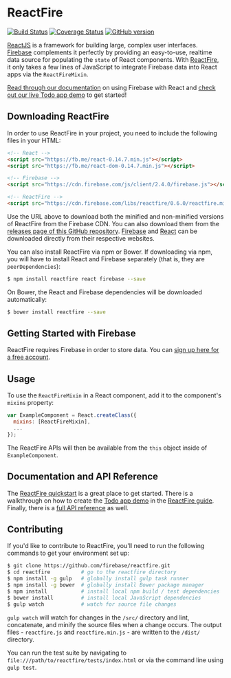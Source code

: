 # ReactFire

[![Build Status](https://travis-ci.org/firebase/reactfire.svg?branch=master)](https://travis-ci.org/firebase/reactfire)
[![Coverage Status](https://coveralls.io/repos/firebase/reactfire/badge.svg?branch=master&service=github)](https://coveralls.io/github/firebase/reactfire?branch=master)
[![GitHub version](https://badge.fury.io/gh/firebase%2Freactfire.svg)](http://badge.fury.io/gh/firebase%2Freactfire)

[ReactJS](http://facebook.github.io/react/) is a framework for building large, complex user
interfaces. [Firebase](http://www.firebase.com/?utm_source=reactfire) complements it perfectly
by providing an easy-to-use, realtime data source for populating the `state` of React components.
With [ReactFire](https://www.firebase.com/docs/web/libraries/react/?utm_source=reactfire), it only
takes a few lines of JavaScript to integrate Firebase data into React apps via the `ReactFireMixin`.

[Read through our documentation](https://www.firebase.com/docs/web/libraries/react/?utm_source=reactfire)
on using Firebase with React and [check out our live Todo app demo](https://reactfiretodoapp.firebaseapp.com/)
to get started!


## Downloading ReactFire

In order to use ReactFire in your project, you need to include the following files in your HTML:

```html
<!-- React -->
<script src="https://fb.me/react-0.14.7.min.js"></script>
<script src="https://fb.me/react-dom-0.14.7.min.js"></script>

<!-- Firebase -->
<script src="https://cdn.firebase.com/js/client/2.4.0/firebase.js"></script>

<!-- ReactFire -->
<script src="https://cdn.firebase.com/libs/reactfire/0.6.0/reactfire.min.js"></script>
```

Use the URL above to download both the minified and non-minified versions of ReactFire from the
Firebase CDN. You can also download them from the
[releases page of this GitHub repository](https://github.com/firebase/reactfire/releases).
[Firebase](https://www.firebase.com/docs/web/quickstart.html?utm_source=reactfire) and
[React](http://facebook.github.io/react/downloads.html) can be downloaded directly from their
respective websites.

You can also install ReactFire via npm or Bower. If downloading via npm, you will have to install
React and Firebase separately (that is, they are `peerDependencies`):

```bash
$ npm install reactfire react firebase --save
```

On Bower, the React and Firebase dependencies will be downloaded automatically:


```bash
$ bower install reactfire --save
```


## Getting Started with Firebase

ReactFire requires Firebase in order to store data. You can
[sign up here for a free account](https://www.firebase.com/signup/?utm_source=reactfire).


## Usage

To use the `ReactFireMixin` in a React component, add it to the component's `mixins` property:

```javascript
var ExampleComponent = React.createClass({
  mixins: [ReactFireMixin],
  ...
});
```

The ReactFire APIs will then be available from the `this` object inside of `ExampleComponent`.


## Documentation and API Reference

The [ReactFire quickstart](https://www.firebase.com/docs/web/libraries/react/quickstart.html?utm_source=reactfire)
is a great place to get started. There is a walkthrough on how to create the
[Todo app demo](https://reactfiretodoapp.firebaseapp.com/) in the
[ReactFire guide](https://www.firebase.com/docs/web/libraries/react/guide.html?utm_source=reactfire).
Finally, there is a [full API reference](https://www.firebase.com/docs/web/libraries/react/api.html?utm_source=reactfire)
as well.


## Contributing

If you'd like to contribute to ReactFire, you'll need to run the following commands to get your
environment set up:

```bash
$ git clone https://github.com/firebase/reactfire.git
$ cd reactfire          # go to the reactfire directory
$ npm install -g gulp   # globally install gulp task runner
$ npm install -g bower  # globally install Bower package manager
$ npm install           # install local npm build / test dependencies
$ bower install         # install local JavaScript dependencies
$ gulp watch            # watch for source file changes
```

`gulp watch` will watch for changes in the `/src/` directory and lint, concatenate, and minify the
source files when a change occurs. The output files - `reactfire.js` and `reactfire.min.js` - are
written to the `/dist/` directory.

You can run the test suite by navigating to `file:///path/to/reactfire/tests/index.html` or via the
command line using `gulp test`.
